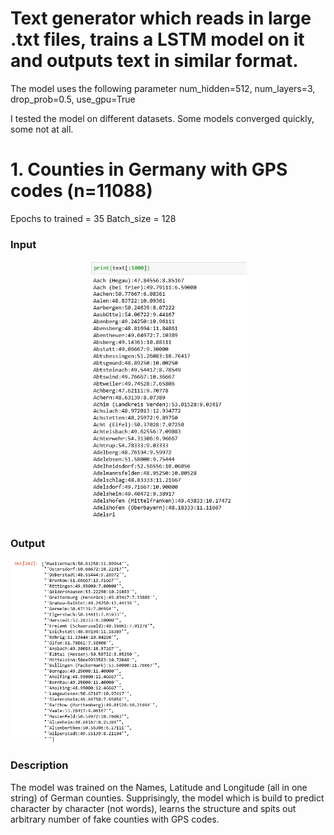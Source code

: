 # Text generator which reads in large .txt files, trains a LSTM model on it and outputs text in similar format.

The model uses the following parameter
num_hidden=512,
num_layers=3,
drop_prob=0.5,
use_gpu=True

I tested the model on different datasets. Some models converged quickly, some not at all.

# 1. Counties in Germany with GPS codes (n=11088)
Epochs to trained = 35
Batch_size = 128

### Input
<p align="center">
 <img src="Input.PNG" width="50% title="Input">
 </p>
 
 ### Output
 <img src="Output.PNG" width="50%" title="Output">
 
 ### Description
The model was trained on the Names, Latitude and Longitude (all in one string) of German counties. 
Supprisingly, the model which is build to predict character by character (not words), learns the structure and spits out arbitrary number of fake counties with GPS codes.  


